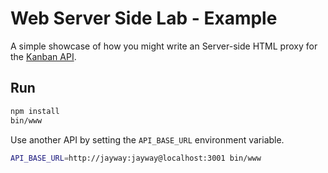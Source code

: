# Web Server Side Lab - Example

A simple showcase of how you might write an Server-side HTML proxy for the
[Kanban API](https://github.com/gustafnk/kanban-awd-api/tree/jayway-lab).

## Run

```bash
npm install
bin/www
```

Use another API by setting the `API_BASE_URL` environment variable.

```bash
API_BASE_URL=http://jayway:jayway@localhost:3001 bin/www
```
